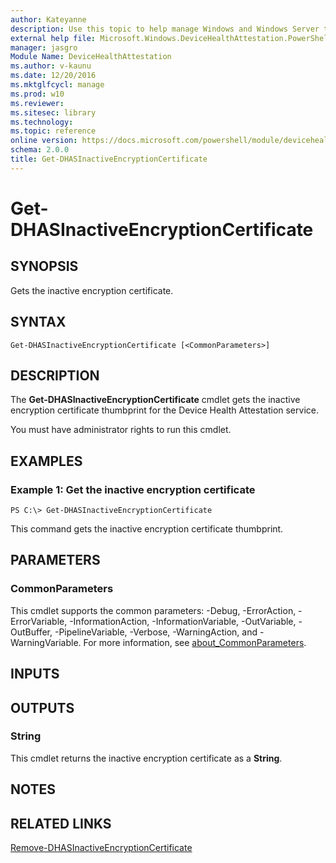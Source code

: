 ```yaml
---
author: Kateyanne
description: Use this topic to help manage Windows and Windows Server technologies with Windows PowerShell.
external help file: Microsoft.Windows.DeviceHealthAttestation.PowerShell.dll-Help.xml
manager: jasgro
Module Name: DeviceHealthAttestation
ms.author: v-kaunu
ms.date: 12/20/2016
ms.mktglfcycl: manage
ms.prod: w10
ms.reviewer: 
ms.sitesec: library
ms.technology: 
ms.topic: reference
online version: https://docs.microsoft.com/powershell/module/devicehealthattestation/get-dhasinactiveencryptioncertificate?view=windowsserver2019-ps&wt.mc_id=ps-gethelp
schema: 2.0.0
title: Get-DHASInactiveEncryptionCertificate
---
```


# Get-DHASInactiveEncryptionCertificate

## SYNOPSIS
Gets the inactive encryption certificate.

## SYNTAX

```
Get-DHASInactiveEncryptionCertificate [<CommonParameters>]
```

## DESCRIPTION
The **Get-DHASInactiveEncryptionCertificate** cmdlet gets the inactive encryption certificate thumbprint for the Device Health Attestation service.

You must have administrator rights to run this cmdlet.

## EXAMPLES

### Example 1: Get the inactive encryption certificate
```
PS C:\> Get-DHASInactiveEncryptionCertificate
```

This command gets the inactive encryption certificate thumbprint.

## PARAMETERS

### CommonParameters
This cmdlet supports the common parameters: -Debug, -ErrorAction, -ErrorVariable, -InformationAction, -InformationVariable, -OutVariable, -OutBuffer, -PipelineVariable, -Verbose, -WarningAction, and -WarningVariable. For more information, see [about_CommonParameters](https://go.microsoft.com/fwlink/?LinkID=113216).

## INPUTS

## OUTPUTS

### String
This cmdlet returns the inactive encryption certificate as a **String**.

## NOTES

## RELATED LINKS

[Remove-DHASInactiveEncryptionCertificate](./Remove-DHASInactiveEncryptionCertificate.md)

